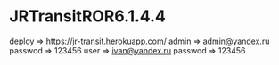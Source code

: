 # JRTransitROR6.1.4.4
deploy => https://jr-transit.herokuapp.com/
admin => admin@yandex.ru
passwod => 123456
user => ivan@yandex.ru
passwod => 123456
